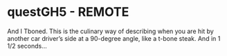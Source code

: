 # questGH5 - REMOTE

And I Tboned. This is the culinary way of describing when you are hit by another car driver’s side at a 90-degree angle, like a t-bone steak. And in 1 1/2 seconds...
